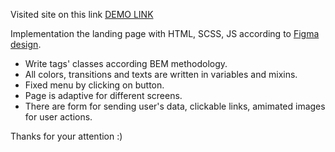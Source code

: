 Visited site on this link [DEMO LINK](https://amahalias.github.io/myBike_landing/)

Implementation the landing page with HTML, SCSS, JS according to [Figma design](https://www.figma.com/file/NZQAIydtHo5QkINyGLHNcq/BIKE-New-Version?node-id=0%3A1).

- Write tags' classes according BEM methodology.
- All colors, transitions and texts are written in variables and mixins.
- Fixed menu by clicking on button.
- Page is adaptive for different screens.
- There are form for sending user's data, clickable links, amimated images for user actions.

Thanks for your attention :)
